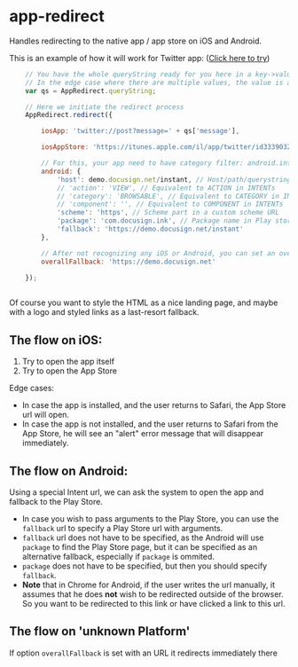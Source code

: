# app-redirect

Handles redirecting to the native app / app store on iOS and Android.

This is an example of how it will work for Twitter app: ([Click here to try](https://alpha2beta2gamma.github.io/app-redirect/redirect.html))

```javascript
    // You have the whole queryString ready for you here in a key->value form.
    // In the edge case where there are multiple values, the value is an array.
    var qs = AppRedirect.queryString;

    // Here we initiate the redirect process
    AppRedirect.redirect({

        iosApp: 'twitter://post?message=' + qs['message'],

        iosAppStore: 'https://itunes.apple.com/il/app/twitter/id333903271?mt=8&message=' + qs['message'],

        // For this, your app need to have category filter: android.intent.category.BROWSABLE
        android: {
            'host': demo.docusign.net/instant, // Host/path/querystring part in a custom scheme URL
            // 'action': 'VIEW', // Equivalent to ACTION in INTENTs
            // 'category': 'BROWSABLE', // Equivalent to CATEGORY in INTENTs
            // 'component': '', // Equivalent to COMPONENT in INTENTs
            'scheme': 'https', // Scheme part in a custom scheme URL
            'package': 'com.docusign.ink', // Package name in Play store
            'fallback': 'https://demo.docusign.net/instant'
        },

        // After not recognizing any iOS or Android, you can set an overall Fallback like this. Maybe used for general app information on kinda landingpage
        overallFallback: 'https://demo.docusign.net'

    });
    
```

Of course you want to style the HTML as a nice landing page, and maybe with a logo and styled links as a last-resort fallback.


The flow on iOS:
---

1. Try to open the app itself
2. Try to open the App Store

Edge cases:
  * In case the app is installed, and the user returns to Safari, the App Store url will open.
  * In case the app is not installed, and the user returns to Safari from the App Store, he will see an "alert" error message that will disappear immediately.

The flow on Android:
---

Using a special Intent url, we can ask the system to open the app and fallback to the Play Store.
  * In case you wish to pass arguments to the Play Store, you can use the `fallback` url to specify a Play Store url with arguments.
  * `fallback` url does not have to be specified, as the Android will use `package` to find the Play Store page, but it can be specified as an alternative fallback, especially if `package` is ommited.
  * `package` does not have to be specified, but then you should specify `fallback`.
  * **Note** that in Chrome for Android, if the user writes the url manually, it assumes that he does <b>not</b> wish to be redirected outside of the browser. So you want to be redirected to this link or have clicked a link to this url.

The flow on 'unknown Platform'
---

If option `overallFallback` is set with an URL it redirects immediately there
